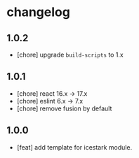 # changelog

## 1.0.2

- [chore] upgrade `build-scripts` to 1.x

## 1.0.1

- [chore] react 16.x -> 17.x
- [chore] eslint 6.x -> 7.x
- [chore] remove fusion by default

## 1.0.0

- [feat] add template for icestark module.
